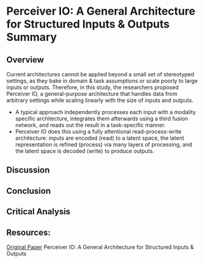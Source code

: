 # Perceiver IO: A General Architecture for Structured Inputs & Outputs Summary

## Overview

Current architectures cannot be applied beyond a small set of stereotyped settings, as they bake in domain & task assumptions or scale poorly to large inputs or outputs. Therefore, in this study, the researchers proposed Perceiver IO, a general-purpose architecture that handles data from arbitrary settings while scaling linearly with the size of inputs and outputs.


-  A typical approach independently processes each input with a modality specific architecture, integrates them afterwards using a third fusion network, and reads out the result in a task-specific manner. 
-  Perceiver IO does this using a fully attentional read-process-write architecture: inputs are encoded (read) to a latent space, the latent representation is refined (process) via many layers of processing, and the latent space is decoded (write) to produce outputs.


## Discussion

## Conclusion




## Critical Analysis

## Resources:

[Original Paper](https://arxiv.org/abs/2107.14795) Perceiver IO: A General Architecture for Structured Inputs & Outputs
